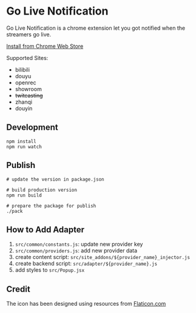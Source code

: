 # Go Live Notification

Go Live Notification is a chrome extension let you got notified when the streamers go live.


[Install from Chrome Web Store](https://chrome.google.com/webstore/detail/gyaruppi/ghnfiadioahomhmocmhgjhpmhcmcggjg?hl=en-US) 

Supported Sites:

- bilibili
- douyu
- openrec
- showroom
- ~~twitcasting~~
- zhanqi
- douyin


## Development

```
npm install
npm run watch
```


## Publish

```
# update the version in package.json

# build production version
npm run build

# prepare the package for publish
./pack
```


## How to Add Adapter

1. `src/common/constants.js`: update new provider key
2. `src/common/providers.js`: add new provider data
3. create content script: `src/site_addons/${provider_name}_injector.js`
4. create backend script: `src/adapter/${provider_name}.js`
5. add styles to `src/Popup.jsx`

## Credit

The icon has been designed using resources from [Flaticon.com](https://www.flaticon.com/)

